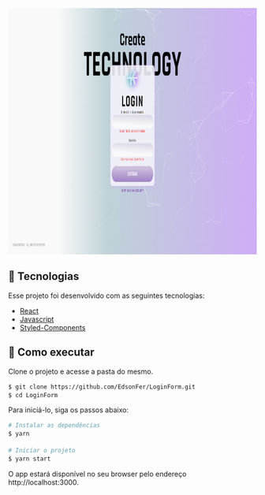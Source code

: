 
<img src="src/assets/loginform.PNG" width="1000px" height="500px" />

## 🧪 Tecnologias

Esse projeto foi desenvolvido com as seguintes tecnologias:

- [React](https://reactjs.org)
- [Javascript](https://www.javascript.com/)
- [Styled-Components](https://styled-components.com/)


## 🚀 Como executar

Clone o projeto e acesse a pasta do mesmo.

```bash
$ git clone https://github.com/EdsonFer/LoginForm.git
$ cd LoginForm
```

Para iniciá-lo, siga os passos abaixo:
```bash
# Instalar as dependências
$ yarn

# Iniciar o projeto
$ yarn start
```
O app estará disponível no seu browser pelo endereço http://localhost:3000.
